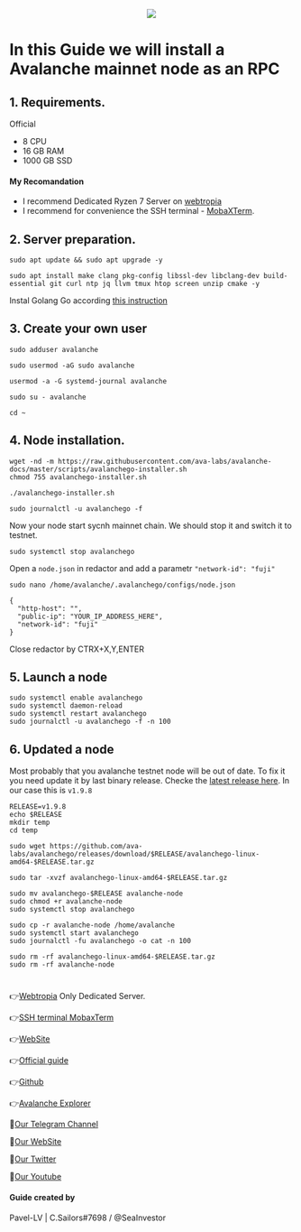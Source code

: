 <p align="center">
 <img src="https://i.postimg.cc/LsNKcDDB/Avalanche.jpg"/></a>
</p>

# In this Guide we will install a Avalanche mainnet node as an RPC

## 1. Requirements.
Official 
- 8 CPU
- 16 GB RAM
- 1000 GB SSD
#### My Recomandation
- I recommend Dedicated Ryzen 7 Server on [webtropia](https://www.webtropia.com/?kwk=255074042020228216158042)
- I recommend for convenience the SSH terminal - [MobaXTerm](https://mobaxterm.mobatek.net/download.html).

## 2. Server preparation.
```
sudo apt update && sudo apt upgrade -y
```
```
sudo apt install make clang pkg-config libssl-dev libclang-dev build-essential git curl ntp jq llvm tmux htop screen unzip cmake -y
```
Instal Golang Go according [this instruction](https://github.com/CryptoSailors/Tools/tree/main/Install%20Golang%20%22Go%22)

## 3. Create your own user
```
sudo adduser avalanche
```
```
sudo usermod -aG sudo avalanche
```
```
usermod -a -G systemd-journal avalanche
```
```
sudo su - avalanche
```
```
cd ~
```

## 4. Node installation.
```
wget -nd -m https://raw.githubusercontent.com/ava-labs/avalanche-docs/master/scripts/avalanchego-installer.sh
chmod 755 avalanchego-installer.sh
```
```
./avalanchego-installer.sh
```
```
sudo journalctl -u avalanchego -f
```
Now your node start sycnh mainnet chain. We should stop it and switch it to testnet.
```
sudo systemctl stop avalanchego
```
Open a  `node.json` in redactor and add a parametr `"network-id": "fuji"`
```
sudo nano /home/avalanche/.avalanchego/configs/node.json
```
```
{
  "http-host": "",
  "public-ip": "YOUR_IP_ADDRESS_HERE",
  "network-id": "fuji"
}
```
Close redactor by CTRX+X,Y,ENTER

## 5. Launch a node
```
sudo systemctl enable avalanchego
sudo systemctl daemon-reload
sudo systemctl restart avalanchego
sudo journalctl -u avalanchego -f -n 100
```
## 6. Updated a node
Most probably that you avalanche testnet node will be out of date. To fix it you need update it by last binary release. Checke the [latest release here](https://github.com/ava-labs/avalanchego/releases). In our case this is `v1.9.8` 
```
RELEASE=v1.9.8
echo $RELEASE
mkdir temp
cd temp
```
```
sudo wget https://github.com/ava-labs/avalanchego/releases/download/$RELEASE/avalanchego-linux-amd64-$RELEASE.tar.gz
```
```
sudo tar -xvzf avalanchego-linux-amd64-$RELEASE.tar.gz
```
```
sudo mv avalanchego-$RELEASE avalanche-node
sudo chmod +r avalanche-node
sudo systemctl stop avalanchego
```
```
sudo cp -r avalanche-node /home/avalanche
sudo systemctl start avalanchego
sudo journalctl -fu avalanchego -o cat -n 100
```
```
sudo rm -rf avalanchego-linux-amd64-$RELEASE.tar.gz
sudo rm -rf avalanche-node
```
#
👉[Webtropia](https://www.webtropia.com/?kwk=255074042020228216158042) Only Dedicated Server.

👉[SSH terminal MobaxTerm](https://mobaxterm.mobatek.net/download.html)

👉[WebSite](https://www.avax.network/community)

👉[Official guide](https://docs.avax.network/nodes/build/run-avalanche-node-manually)

👉[Github](https://github.com/ava-labs)

👉[Avalanche Explorer](https://snowtrace.io/)

🔰[Our Telegram Channel](https://t.me/CryptoSailorsAnn)

🔰[Our WebSite](cryptosailors.tech)

🔰[Our Twitter](https://twitter.com/Crypto_Sailors)

🔰[Our Youtube](https://www.youtube.com/@CryptoSailors)

#### Guide created by 
Pavel-LV | C.Sailors#7698 / @SeaInvestor
